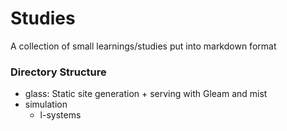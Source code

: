 # Studies
A collection of small learnings/studies put into markdown format

### Directory Structure
- glass: Static site generation + serving with Gleam and mist
- simulation
    - l-systems
